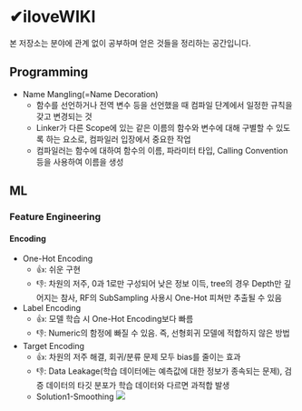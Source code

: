 # ✔iloveWIKI
본 저장소는 분야에 관계 없이 공부하며 얻은 것들을 정리하는 공간입니다.

## Programming
* Name Mangling(=Name Decoration)
  - 함수를 선언하거나 전역 변수 등을 선언했을 때 컴파일 단계에서 일정한 규칙을 갖고 변경되는 것
  - Linker가 다른 Scope에 있는 같은 이름의 함수와 변수에 대해 구별할 수 있도록 하는 요소로, 컴파일러 입장에서 중요한 작업
  - 컴파일러는 함수에 대하여 함수의 이름, 파라미터 타입, Calling Convention 등을 사용하여 이름을 생성
  
## ML
### Feature Engineering
#### Encoding
* One-Hot Encoding
  - 👍: 쉬운 구현
  - 👎: 차원의 저주, 0과 1로만 구성되어 낮은 정보 이득, tree의 경우 Depth만 깊어지는 참사, RF의 SubSampling 사용시 One-Hot 피쳐만 추출될 수 있음
* Label Encoding
  - 👍: 모델 학습 시 One-Hot Encoding보다 빠름
  - 👎: Numeric의 함정에 빠질 수 있음. 즉, 선형회귀 모델에 적합하지 않은 방법
* Target Encoding
  - 👍: 차원의 저주 해결, 회귀/분류 문제 모두 bias를 줄이는 효과
  - 👎: Data Leakage(학습 데이터에는 예측값에 대한 정보가 종속되는 문제), 검증 데이터의 타깃 분포가 학습 데이터와 다르면 과적합 발생
  - Solution1-Smoothing
  ![](https://latex.codecogs.com/svg.latex?Encoded\,Value(after\,smoothing)%20=%20\frac%20{mean(target)%20*%20nrow%20+%20global\,mean%20*%20\alpha}%20{nrow%20+%20\alpha})
